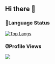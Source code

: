 ## Hi there 👋

### 🦉Language Status

[![Top Langs](https://github-readme-stats.vercel.app/api/top-langs/?username=HarrryHe)](https://github.com/anuraghazra/github-readme-stats)

### ⏰Profile Views
<img src="https://access-counter.vercel.app/api/counter?name=HarrryHe&length=9" />
